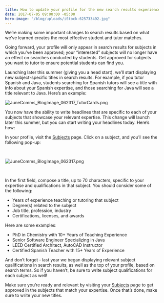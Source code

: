 ```yaml
---
title: How to update your profile for the new search results experience.
date: 2017-07-05 09:00:00 -05:00
hero-image: "/blog/uploads/iStock-625733492.jpg"
---
```


We’re making some important changes to search results based on what we’ve learned creates the most effective student and tutor matches. 
 
Going forward, your profile will only appear in search results for subjects in which you’ve been approved; your “interested” subjects will no longer have an effect on searches conducted by students. Get approved for subjects you want to tutor to ensure potential students can find you.
 
Launching later this summer (giving you a head start), we’ll start displaying new subject-specific titles in search results. For example, if you tutor Spanish and Java, students searching for Spanish tutors will see a title with info about your Spanish expertise, and those searching for Java will see a title relevant to Java. Here’s an example:

![JuneComms_BlogImage_062317_TutorCards.png](/blog/uploads/JuneComms_BlogImage_062317_TutorCards.png)

You now have the ability to write headlines that are specific to each of your subjects that showcase your relevant expertise. This change will launch later this summer, but you can start writing your headlines today. Here’s how:

In your profile, visit the [Subjects](https://www.wyzant.com/tutor/subjects/) page. Click on a subject, and you’ll see the following pop-up:

<br>

![JuneComms_BlogImage_062317.png](/blog/uploads/JuneComms_BlogImage_062317.png)

<br>

In the first field, compose a title, up to 70 characters, specific to your expertise and qualifications in that subject. You should consider some of the following:

* Years of experience teaching or tutoring that subject
* Degree(s) related to the subject
* Job title, profession, industry
* Certifications, licenses, and awards

Here are some examples:
* PhD in Chemistry with 10+ Years of Teaching Experience
* Senior Software Engineer Specializing in Java
* LEED Certified Architect, AutoCAD Instructor
* Certified Spanish Teacher with 15+ Years of Experience 

And don’t forget - last year we began displaying relevant subject qualifications in search results, as well as the top of your profile, based on search terms. So if you haven’t, be sure to write subject qualifications for each subject as well!

Make sure you’re ready and relevant by visiting your [Subjects](https://www.wyzant.com/tutor/subjects/) page to get approved in the subjects that match your expertise. Once that’s done, make sure to write your new titles. 



